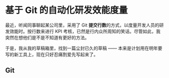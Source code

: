 # 基于 Git 的自动化研发效能度量

最近，听闻同事聊起某公司里，采用了 Git **提交行数**的方式，以度量开发人员的研发效能时。按行数来进行 KPI 考核，已然是行内众所周知的笑话。尽管如此，我突然在想他们是不是不知道有更好的方法。

于是，我从我的草稿箱里，找到一篇尘封已久的草稿 —— 本来是计划用在明年要写的新工具上，现在只好忍痛割爱先写起来了。

## Git 